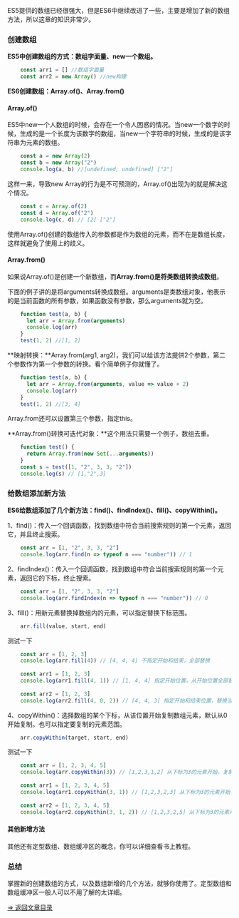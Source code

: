 ES5提供的数组已经很强大，但是ES6中继续改进了一些，主要是增加了新的数组方法，所以这章的知识非常少。

### 创建数组
**ES5中创建数组的方式：数组字面量、new一个数组。**

```javascript
    const arr1 = [] //数组字面量
    const arr2 = new Array() //new构建
```
    
**ES6创建数组：Array.of()、Array.from()**

#### Array.of()

ES5中new一个人数组的时候，会存在一个令人困惑的情况。当new一个数字的时候，生成的是一个长度为该数字的数组，当new一个字符串的时候，生成的是该字符串为元素的数组。

```javascript
    const a = new Array(2)
    const b = new Array("2")
    console.log(a, b) //[undefined, undefined] ["2"]
```
    
这样一来，导致new Array的行为是不可预测的，Array.of()出现为的就是解决这个情况。

```javascript
    const c = Array.of(2)
    const d = Array.of("2")
    console.log(c, d) // [2] ["2"]
```
    
使用Array.of()创建的数组传入的参数都是作为数组的元素，而不在是数组长度，这样就避免了使用上的歧义。

#### Array.from()

如果说Array.of()是创建一个新数组，而**Array.from()是将类数组转换成数组**。

下面的例子讲的是将arguments转换成数组。arguments是类数组对象，他表示的是当前函数的所有参数，如果函数没有参数，那么arguments就为空。

```javascript
    function test(a, b) {
      let arr = Array.from(arguments)
      console.log(arr)
    }
    test(1, 2) //[1, 2]
```

**映射转换：**Array.from(arg1, arg2)，我们可以给该方法提供2个参数，第二个参数作为第一个参数的转换。看个简单例子你就懂了。

```javascript
    function test(a, b) {
      let arr = Array.from(arguments, value => value + 2)
      console.log(arr)
    }
    test(1, 2) //[3, 4]
```

Array.from还可以设置第三个参数，指定this。

**Array.from()转换可迭代对象：**这个用法只需要一个例子，数组去重。

```javascript
    function test() {
      return Array.from(new Set(...arguments))
    }
    const s = test([1, "2", 3, 3, "2"])
    console.log(s) // [1,"2",3]
```

### 给数组添加新方法

**ES6给数组添加了几个新方法：find()、findIndex()、fill()、copyWithin()。**

1、find()：传入一个回调函数，找到数组中符合当前搜索规则的第一个元素，返回它，并且终止搜索。

```javascript
    const arr = [1, "2", 3, 3, "2"]
    console.log(arr.find(n => typeof n === "number")) // 1
```

2、findIndex()：传入一个回调函数，找到数组中符合当前搜索规则的第一个元素，返回它的下标，终止搜索。

```javascript
    const arr = [1, "2", 3, 3, "2"]
    console.log(arr.findIndex(n => typeof n === "number")) // 0
```

3、fill()：用新元素替换掉数组内的元素，可以指定替换下标范围。

```javascript
    arr.fill(value, start, end)
```

测试一下

```javascript
    const arr = [1, 2, 3]
    console.log(arr.fill(4)) // [4, 4, 4] 不指定开始和结束，全部替换
    
    const arr1 = [1, 2, 3]
    console.log(arr1.fill(4, 1)) // [1, 4, 4] 指定开始位置，从开始位置全部替换
    
    const arr2 = [1, 2, 3]
    console.log(arr2.fill(4, 0, 2)) // [4, 4, 3] 指定开始和结束位置，替换当前范围的元素
```

4、copyWithin()：选择数组的某个下标，从该位置开始复制数组元素，默认从0开始复制。也可以指定要复制的元素范围。

```javascript
    arr.copyWithin(target, start, end)
```

测试一下
```javascript
    const arr = [1, 2, 3, 4, 5]
    console.log(arr.copyWithin(3)) // [1,2,3,1,2] 从下标为3的元素开始，复制数组，所以4, 5被替换成1, 2
    
    const arr1 = [1, 2, 3, 4, 5]
    console.log(arr1.copyWithin(3, 1)) // [1,2,3,2,3] 从下标为3的元素开始，复制数组，指定复制的第一个元素下标为1，所以4, 5被替换成2, 3
    
    const arr2 = [1, 2, 3, 4, 5]
    console.log(arr2.copyWithin(3, 1, 2)) // [1,2,3,2,5] 从下标为3的元素开始，复制数组，指定复制的第一个元素下标为1，结束位置为2，所以4被替换成2
```

#### 其他新增方法

其他还有定型数组、数组缓冲区的概念，你可以详细查看书上教程。

### 总结

掌握新的创建数组的方式，以及数组新增的几个方法，就够你使用了。定型数组和数组缓冲区一般人可以不用了解的太详细。

[=> 返回文章目录][1]


  [1]: https://segmentfault.com/a/1190000010199272